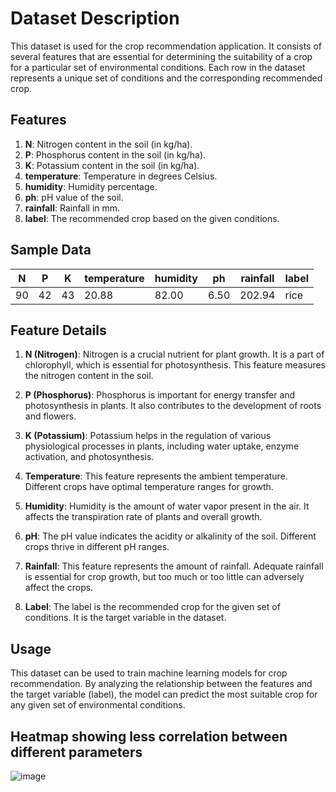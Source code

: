 # Dataset Description

This dataset is used for the crop recommendation application. It consists of several features that are essential for determining the suitability of a crop for a particular set of environmental conditions. Each row in the dataset represents a unique set of conditions and the corresponding recommended crop.

## Features

1. **N**: Nitrogen content in the soil (in kg/ha).
2. **P**: Phosphorus content in the soil (in kg/ha).
3. **K**: Potassium content in the soil (in kg/ha).
4. **temperature**: Temperature in degrees Celsius.
5. **humidity**: Humidity percentage.
6. **ph**: pH value of the soil.
7. **rainfall**: Rainfall in mm.
8. **label**: The recommended crop based on the given conditions.

## Sample Data

| N  | P  | K  | temperature | humidity | ph    | rainfall   | label |
|----|----|----|-------------|----------|-------|------------|-------|
| 90 | 42 | 43 | 20.88       | 82.00    | 6.50  | 202.94     | rice  |

## Feature Details

1. **N (Nitrogen)**: Nitrogen is a crucial nutrient for plant growth. It is a part of chlorophyll, which is essential for photosynthesis. This feature measures the nitrogen content in the soil.

2. **P (Phosphorus)**: Phosphorus is important for energy transfer and photosynthesis in plants. It also contributes to the development of roots and flowers.

3. **K (Potassium)**: Potassium helps in the regulation of various physiological processes in plants, including water uptake, enzyme activation, and photosynthesis.

4. **Temperature**: This feature represents the ambient temperature. Different crops have optimal temperature ranges for growth.

5. **Humidity**: Humidity is the amount of water vapor present in the air. It affects the transpiration rate of plants and overall growth.

6. **pH**: The pH value indicates the acidity or alkalinity of the soil. Different crops thrive in different pH ranges.

7. **Rainfall**: This feature represents the amount of rainfall. Adequate rainfall is essential for crop growth, but too much or too little can adversely affect the crops.

8. **Label**: The label is the recommended crop for the given set of conditions. It is the target variable in the dataset.

## Usage

This dataset can be used to train machine learning models for crop recommendation. By analyzing the relationship between the features and the target variable (label), the model can predict the most suitable crop for any given set of environmental conditions.


## Heatmap showing less correlation between different parameters
![image](https://github.com/user-attachments/assets/3bdb0ca9-0a2c-4f85-add0-82459ae6ed62)
